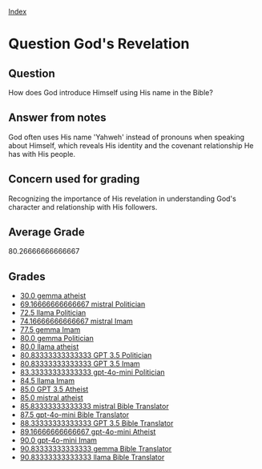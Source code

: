 
[Index](../../index.md)
# Question God's Revelation
## Question
How does God introduce Himself using His name in the Bible?

## Answer from notes
God often uses His name 'Yahweh' instead of pronouns when speaking about Himself, which reveals His identity and the covenant relationship He has with His people.

## Concern used for grading
Recognizing the importance of His revelation in understanding God's character and relationship with His followers.

## Average Grade
80.26666666666667

## Grades
 * [30.0 gemma atheist](../answers/gemma_atheist/God_s_Revelation.md)
 * [69.16666666666667 mistral Politician](../answers/mistral_Politician/God_s_Revelation.md)
 * [72.5 llama Politician](../answers/llama_Politician/God_s_Revelation.md)
 * [74.16666666666667 mistral Imam](../answers/mistral_Imam/God_s_Revelation.md)
 * [77.5 gemma Imam](../answers/gemma_Imam/God_s_Revelation.md)
 * [80.0 gemma Politician](../answers/gemma_Politician/God_s_Revelation.md)
 * [80.0 llama atheist](../answers/llama_atheist/God_s_Revelation.md)
 * [80.83333333333333 GPT 3.5 Politician](../answers/GPT_3.5_Politician/God_s_Revelation.md)
 * [80.83333333333333 GPT 3.5 Imam](../answers/GPT_3.5_Imam/God_s_Revelation.md)
 * [83.33333333333333 gpt-4o-mini Politician](../answers/gpt-4o-mini_Politician/God_s_Revelation.md)
 * [84.5 llama Imam](../answers/llama_Imam/God_s_Revelation.md)
 * [85.0 GPT 3.5 Atheist](../answers/GPT_3.5_Atheist/God_s_Revelation.md)
 * [85.0 mistral atheist](../answers/mistral_atheist/God_s_Revelation.md)
 * [85.83333333333333 mistral Bible Translator](../answers/mistral_Bible_Translator/God_s_Revelation.md)
 * [87.5 gpt-4o-mini Bible Translator](../answers/gpt-4o-mini_Bible_Translator/God_s_Revelation.md)
 * [88.33333333333333 GPT 3.5 Bible Translator](../answers/GPT_3.5_Bible_Translator/God_s_Revelation.md)
 * [89.16666666666667 gpt-4o-mini Atheist](../answers/gpt-4o-mini_Atheist/God_s_Revelation.md)
 * [90.0 gpt-4o-mini Imam](../answers/gpt-4o-mini_Imam/God_s_Revelation.md)
 * [90.83333333333333 gemma Bible Translator](../answers/gemma_Bible_Translator/God_s_Revelation.md)
 * [90.83333333333333 llama Bible Translator](../answers/llama_Bible_Translator/God_s_Revelation.md)

